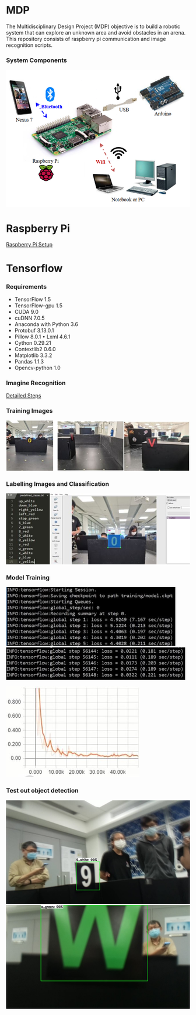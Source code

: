 ﻿# **MDP**
The Multidisciplinary Design Project (MDP) objective is to build a robotic system that can explore an unknown area and avoid obstacles in an arena. This repository consists of raspberry pi communication and image recognition scripts.

### System Components
![alt text](https://github.com/engyp/MDP/blob/master/Documentation/rpi%20diagram.png)

# Raspberry Pi
[Raspberry Pi Setup](https://github.com/engyp/MDP/blob/master/Documentation/Setting%20up%20Raspberry%20Pi%20(Ver%202018a).pdf)


# Tensorflow

### Requirements

* TensorFlow 1.5
*	TensorFlow-gpu 1.5
*	CUDA 9.0
*	cuDNN 7.0.5
*	Anaconda with Python 3.6
*	Protobuf 3.13.0.1
*	Pillow 8.0.1	•	Lxml 4.6.1
*	Cython 0.29.21
*	Contextlib2 0.6.0
*	Matplotlib 3.3.2
*	Pandas 1.1.3
*	Opencv-python 1.0

### Imagine Recognition
[Detailed Steps](https://github.com/engyp/MDP/blob/master/Documentation/Rpi%20Wiki.docx)

### Training Images
![alt text](https://github.com/engyp/MDP/blob/master/Documentation/Training%20Samples.JPG)

### Labelling Images and Classification
![alt text](https://github.com/engyp/MDP/blob/master/Documentation/Labelling.JPG)

### Model Training
![alt text](https://github.com/engyp/MDP/blob/master/Documentation/model%20training%201.JPG)
![alt text](https://github.com/engyp/MDP/blob/master/Documentation/model%20training%202.JPG)

![alt text](https://github.com/engyp/MDP/blob/master/Documentation/model%20training%203.JPG)

### Test out object detection
![alt text](https://github.com/engyp/MDP/blob/master/Documentation/9_white.jpg)
![alt text](https://github.com/engyp/MDP/blob/master/Documentation/w_green.jpg)
